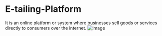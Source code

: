 # E-tailing-Platform
It is an online platform or system where businesses sell goods or services directly to consumers over the internet.
![image](https://github.com/user-attachments/assets/6301f734-dd54-4ef4-a759-c5506de3dcf1)

